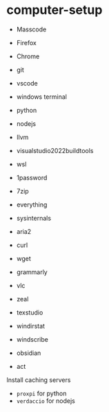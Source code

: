 # computer-setup

- Masscode
- Firefox
- Chrome

- git
- vscode
- windows terminal

- python
- nodejs
- llvm
- visualstudio2022buildtools
- wsl
- 1password
- 7zip
- everything
- sysinternals
- aria2
- curl
- wget
- grammarly
- vlc
- zeal
- texstudio
- windirstat
- windscribe
- obsidian
- act

Install caching servers
- `proxpi` for python
- `verdaccio` for nodejs
